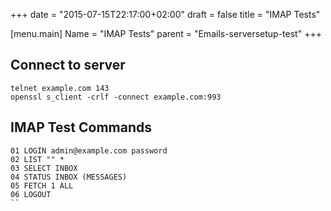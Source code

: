 +++
date = "2015-07-15T22:17:00+02:00"
draft = false
title = "IMAP Tests"

[menu.main]
Name = "IMAP Tests"
parent = "Emails-serversetup-test"
+++


## Connect to server

```
telnet example.com 143
openssl s_client -crlf -connect example.com:993
```

## IMAP Test Commands
```
01 LOGIN admin@example.com password
02 LIST "" *
03 SELECT INBOX
04 STATUS INBOX (MESSAGES)
05 FETCH 1 ALL
06 LOGOUT
``
